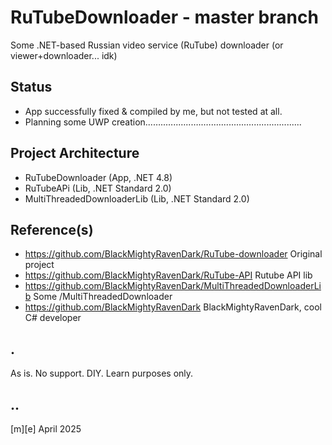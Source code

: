 # RuTubeDownloader - master branch
Some .NET-based Russian video service (RuTube) downloader (or viewer+downloader... idk)

## Status
- App successfully fixed & compiled by me, but not tested at all.
- Planning some UWP creation...…..…..…..…..…..............…...................

## Project Architecture
- RuTubeDownloader (App, .NET 4.8)
- RuTubeAPi (Lib, .NET Standard 2.0)
- MultiThreadedDownloaderLib (Lib, .NET Standard 2.0)

## Reference(s)
- https://github.com/BlackMightyRavenDark/RuTube-downloader Original project
- https://github.com/BlackMightyRavenDark/RuTube-API Rutube API lib
- https://github.com/BlackMightyRavenDark/MultiThreadedDownloaderLib Some /MultiThreadedDownloader
- https://github.com/BlackMightyRavenDark  BlackMightyRavenDark, cool C# developer

## .
As is. No support. DIY. Learn purposes only.

## ..
[m][e] April 2025
